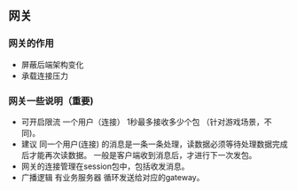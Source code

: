 ## 网关

### 网关的作用
- 屏蔽后端架构变化
- 承载连接压力

### 网关一些说明（重要)

- 可开启限流 一个用户（连接） 1秒最多接收多少个包 （针对游戏场景，不同)。
- 建议 同一个用户(连接) 的消息是一条一条处理，读数据必须等待处理数据完成后才能再次读数据。   一般是客户端收到消息后，才进行下一次发包。
- 网关的连接管理在session包中，包括收发消息。
- 广播逻辑 有业务服务器 循环发送给对应的gateway。
